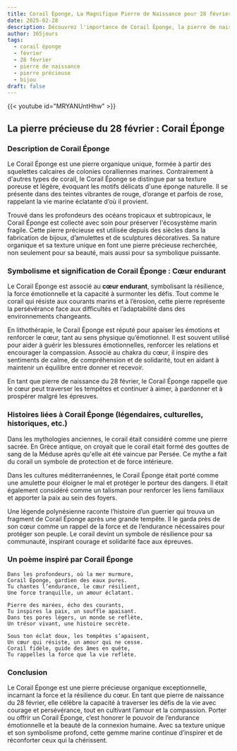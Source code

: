 ```yaml
---
title: Corail Éponge, La Magnifique Pierre de Naissance pour 28 février
date: 2025-02-28
description: Découvrez l'importance de Corail Éponge, la pierre de naissance du 28 février qui symbolise Cœur endurant. Laissez sa beauté et sa signification illuminer votre journée.
author: 365jours
tags:
  - corail éponge
  - février
  - 28 février
  - pierre de naissance
  - pierre précieuse
  - bijou
draft: false
---
```


{{< youtube id="MRYANUntHhw" >}}

## La pierre précieuse du 28 février : Corail Éponge

### Description de Corail Éponge

Le Corail Éponge est une pierre organique unique, formée à partir des squelettes calcaires de colonies coralliennes marines. Contrairement à d'autres types de corail, le Corail Éponge se distingue par sa texture poreuse et légère, évoquant les motifs délicats d'une éponge naturelle. Il se présente dans des teintes vibrantes de rouge, d’orange et parfois de rose, rappelant la vie marine éclatante d’où il provient.

Trouvé dans les profondeurs des océans tropicaux et subtropicaux, le Corail Éponge est collecté avec soin pour préserver l'écosystème marin fragile. Cette pierre précieuse est utilisée depuis des siècles dans la fabrication de bijoux, d’amulettes et de sculptures décoratives. Sa nature organique et sa texture unique en font une pierre précieuse recherchée, non seulement pour sa beauté, mais aussi pour sa symbolique puissante.

### Symbolisme et signification de Corail Éponge : Cœur endurant

Le Corail Éponge est associé au **cœur endurant**, symbolisant la résilience, la force émotionnelle et la capacité à surmonter les défis. Tout comme le corail qui résiste aux courants marins et à l’érosion, cette pierre représente la persévérance face aux difficultés et l’adaptabilité dans des environnements changeants.

En lithothérapie, le Corail Éponge est réputé pour apaiser les émotions et renforcer le cœur, tant au sens physique qu’émotionnel. Il est souvent utilisé pour aider à guérir les blessures émotionnelles, renforcer les relations et encourager la compassion. Associé au chakra du cœur, il inspire des sentiments de calme, de compréhension et de solidarité, tout en aidant à maintenir un équilibre entre donner et recevoir.

En tant que pierre de naissance du 28 février, le Corail Éponge rappelle que le cœur peut traverser les tempêtes et continuer à aimer, à pardonner et à prospérer malgré les épreuves.

### Histoires liées à Corail Éponge (légendaires, culturelles, historiques, etc.)

Dans les mythologies anciennes, le corail était considéré comme une pierre sacrée. En Grèce antique, on croyait que le corail était formé des gouttes de sang de la Méduse après qu'elle ait été vaincue par Persée. Ce mythe a fait du corail un symbole de protection et de force intérieure.

Dans les cultures méditerranéennes, le Corail Éponge était porté comme une amulette pour éloigner le mal et protéger le porteur des dangers. Il était également considéré comme un talisman pour renforcer les liens familiaux et apporter la paix au sein des foyers.

Une légende polynésienne raconte l’histoire d’un guerrier qui trouva un fragment de Corail Éponge après une grande tempête. Il le garda près de son cœur comme un rappel de la force et de l’endurance nécessaires pour protéger son peuple. Le corail devint un symbole de résilience pour sa communauté, inspirant courage et solidarité face aux épreuves.

### Un poème inspiré par Corail Éponge

```
Dans les profondeurs, où la mer murmure,  
Corail Éponge, gardien des eaux pures.  
Tu chantes l’endurance, le cœur résilient,  
Une force tranquille, un amour éclatant.

Pierre des marées, écho des courants,  
Tu inspires la paix, un souffle apaisant.  
Dans tes pores légers, un monde se reflète,  
Un trésor vivant, une histoire secrète.

Sous ton éclat doux, les tempêtes s’apaisent,  
Un cœur qui résiste, un amour qui ne cesse.  
Corail fidèle, guide des âmes en quête,  
Tu rappelles la force que la vie reflète.  
```

### Conclusion

Le Corail Éponge est une pierre précieuse organique exceptionnelle, incarnant la force et la résilience du cœur. En tant que pierre de naissance du 28 février, elle célèbre la capacité à traverser les défis de la vie avec courage et persévérance, tout en cultivant l’amour et la compassion. Porter ou offrir un Corail Éponge, c’est honorer le pouvoir de l’endurance émotionnelle et la beauté de la connexion humaine. Avec sa texture unique et son symbolisme profond, cette gemme marine continue d’inspirer et de réconforter ceux qui la chérissent.